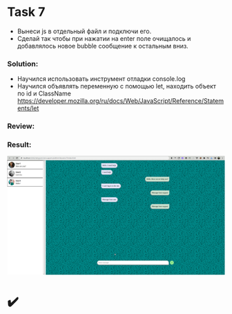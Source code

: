 # Task 7
- Вынеси js в отдельный файл и подключи его.
- Сделай так чтобы при нажатии на enter поле очищалось и добавлялось новое bubble сообщение к остальным вниз.

### Solution:
- Научился использовать инструмент отладки console.log
- Научился объявлять переменную с помощью let, находить объект по id и ClassName  https://developer.mozilla.org/ru/docs/Web/JavaScript/Reference/Statements/let

### Review:

### Result:
![7](https://github.com/makhnanov/telegram-bot-support-platform/blob/main/lessons/7/img.gif)

# :heavy_check_mark:
